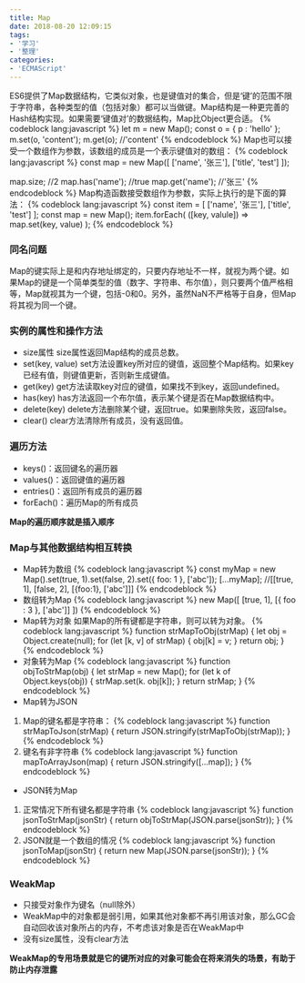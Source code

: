 ```yaml
---
title: Map
date: 2018-08-20 12:09:15
tags:
- '学习'
- '整理'
categories:
- 'ECMAScript'
---
```

ES6提供了Map数据结构，它类似对象，也是键值对的集合，但是‘键’的范围不限于字符串，各种类型的值（包括对象）都可以当做键。Map结构是一种更完善的Hash结构实现。如果需要‘键值对’的数据结构，Map比Object更合适。
{% codeblock lang:javascript %}
let m = new Map();
const o = { p : 'hello' };
m.set(o, 'content');
m.get(o);   //'content'
{% endcodeblock %}
Map也可以接受一个数组作为参数，该数组的成员是一个表示键值对的数组：
{% codeblock lang:javascript %}
const map = new Map([
    ['name', '张三'],
    ['title', 'test']
]);

map.size;           //2
map.has('name');    //true
map.get('name');    //'张三'
{% endcodeblock %}
Map构造函数接受数组作为参数，实际上执行的是下面的算法：
{% codeblock lang:javascript %}
const item = [
    ['name', '张三'],
    ['title', 'test']
];
const map = new Map();
item.forEach(
    ([key, valule]) => map.set(key, value)
);
{% endcodeblock %}
### 同名问题
Map的键实际上是和内存地址绑定的，只要内存地址不一样，就视为两个键。如果Map的键是一个简单类型的值（数字、字符串、布尔值），则只要两个值严格相等，Map就视其为一个键，包括-0和0。另外，虽然NaN不严格等于自身，但Map将其视为同一个键。
### 实例的属性和操作方法
* size属性
size属性返回Map结构的成员总数。
* set(key, value)
set方法设置key所对应的键值，返回整个Map结构。如果key已经有值，则键值更新，否则新生成键值。
* get(key)
get方法读取key对应的键值，如果找不到key，返回undefined。
* has(key)
has方法返回一个布尔值，表示某个键是否在Map数据结构中。
* delete(key)
delete方法删除某个键，返回true。如果删除失败，返回false。
* clear()
clear方法清除所有成员，没有返回值。
### 遍历方法
* keys()：返回键名的遍历器
* values()：返回键值的遍历器
* entries()：返回所有成员的遍历器
* forEach()：遍历Map的所有成员

**Map的遍历顺序就是插入顺序**
### Map与其他数据结构相互转换
* Map转为数组
{% codeblock lang:javascript %}
const myMap = new Map().set(true, 1).set(false, 2).set({ foo: 1 }, ['abc']);
[...myMap]; //[[true, 1], [false, 2], [{foo:1}, ['abc']]]
{% endcodeblock %}
* 数组转为Map
{% codeblock lang:javascript %}
new Map([
    [true, 1],
    [{ foo : 3 }, ['abc']]
])
{% endcodeblock %}
* Map转为对象
如果Map的所有键都是字符串，则可以转为对象。
{% codeblock lang:javascript %}
function strMapToObj(strMap) {
    let obj = Object.create(null);
    for (let [k, v] of strMap) {
        obj[k] = v;
    }
    return obj;
}
{% endcodeblock %}
* 对象转为Map
{% codeblock lang:javascript %}
function objToStrMap(obj) {
    let strMap = new Map();
    for (let k of Object.keys(obj)) {
        strMap.set(k. obj[k]);
    }
    return strMap;
}
{% endcodeblock %}
* Map转为JSON
1. Map的键名都是字符串：
{% codeblock lang:javascript %}
function strMapToJson(strMap) {
    return JSON.stringify(strMapToObj(strMap));
}
{% endcodeblock %}
2. 键名有非字符串
{% codeblock lang:javascript %}
function mapToArrayJson(map) {
    return JSON.stringify([...map]);
}
{% endcodeblock %}

* JSON转为Map
1. 正常情况下所有键名都是字符串
{% codeblock lang:javascript %}
function jsonToStrMap(jsonStr) {
    return objToStrMap(JSON.parse(jsonStr));
}
{% endcodeblock %}
2. JSON就是一个数组的情况
{% codeblock lang:javascript %}
function jsonToMap(jsonStr) {
    return new Map(JSON.parse(jsonStr));
}
{% endcodeblock %}
### WeakMap
* 只接受对象作为键名（null除外）
* WeakMap中的对象都是弱引用，如果其他对象都不再引用该对象，那么GC会自动回收该对象所占的内存，不考虑该对象是否在WeakMap中
* 没有size属性，没有clear方法

**WeakMap的专用场景就是它的键所对应的对象可能会在将来消失的场景，有助于防止内存泄露**